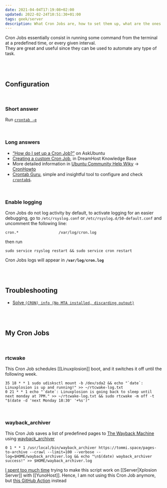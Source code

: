 ```yaml
---
date: 2021-04-04T17:19:08+02:00
updated: 2022-02-24T10:51:30+01:00
tags: geek/server
description: What Cron Jobs are, how to set them up, what are the ones I use
---
```

Cron Jobs essentially consist in running some command from the terminal at a predefined time, or every given interval.  
They are great and useful since they can be used to automate any type of task.

<br>
<br>

## Configuration

<br>

### Short answer

Run [`crontab -e`][crontab]

<br>

### Long answers

- [<q>How do I set up a Cron Job?</q>](https://askubuntu.com/questions/2368/how-do-i-set-up-a-cron-job 'How do I set up a Cron Job? - AskUbuntu') on AskUbuntu
- [Creating a custom Cron Job](https://help.dreamhost.com/hc/en-us/articles/215767047-Creating-a-custom-Cron-Job 'Creating a custom Cron Job'), in DreamHost Knowledge Base
- More detailed information in [Ubuntu Community Help Wiky](https://help.ubuntu.com/community 'Ubuntu Community Help Wik') &rarr; [CronHowto](https://help.ubuntu.com/community/CronHowto 'CronHowto in Ubuntu Community Help Wiki')
- [Crontab Guru](https://crontab.guru 'Crontab Guru'), simple and insightful tool to configure and check [`crontab`s][crontab].

<br>

### Enable logging

Cron Jobs do not log activity by default, to activate logging for an easier debugging, go to `/etc/rsyslog.conf` or `/etc/rsyslog.d/50-default.conf` and uncomment the following line:

```shellsession
cron.*					/var/log/cron.log
```

then run

```shellsession
sudo service rsyslog restart && sudo service cron restart
```

Cron Jobs logs will appear in **`/var/log/cron.log`**

<br>
<br>

## Troubleshooting

- [Solve `(CRON) info (No MTA installed, discarding output)`](https://askubuntu.com/questions/222512/cron-info-no-mta-installed-discarding-output-error-in-the-syslog '“(CRON) info (No MTA installed, discarding output)” error in the syslog')

<br>
<br>

## My Cron Jobs
<br>

### rtcwake

This Cron Job schedules [[Linuxplosion]] boot, and it switches it off until the following week.

```shell
35 18 * * 1 sudo udisksctl mount -b /dev/sda2 && echo "`date`: Linuxplosion is up and running!" >> ~/rtcwake-log.txt
0 21 * * 1 echo "`date`: Linuxplosion is going back to sleep until next monday at 7PM." >> ~/rtcwake-log.txt && sudo rtcwake -m off -t "$(date -d 'next Monday 18:30' '+%s')"
```

<br>

### wayback_archiver

This Cron Job saves a list of predefined pages to [The Wayback Machine](https://web.archive.org 'The Wayback Machine') using [wayback_archiver](https://github.com/buren/wayback_archiver 'wayback_archiver')

```shell
0 1 * * 1 /usr/local/bin/wayback_archiver https://tommi.space/pages-to-archive --crawl --limit=100 --verbose --log=$HOME/wayback_archiver.log && echo "\n$(date) wayback_archiver success!" >> $HOME/wayback_archiver.log
```

<div class='red box'>
	<a href='https://github.com/buren/wayback_archiver/issues/46' target='_blank' title='The issue I opened for this script not working'>I spent too much time</a> trying to make this script work on [[Server|Xplosion Server]] with [[YunoHost]]. Hence, I am not using this Cron Job anymore, but <a href='https://github.com/marketplace/actions/wayback-machine' target='_blank' title='“Wayback Machine„ GitHub Action'>this GitHub Action</a> instead
</div>

[crontab]: https://man.cx/crontab 'crontab’s man page'